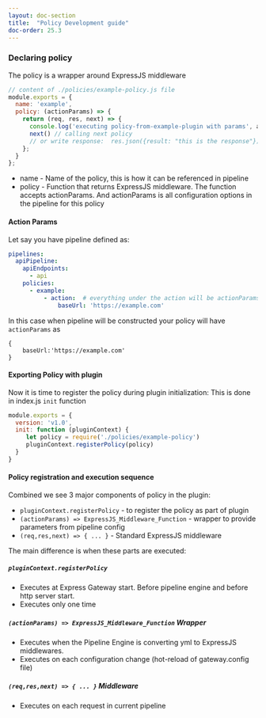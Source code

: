 ```yaml
---
layout: doc-section
title:  "Policy Development guide"
doc-order: 25.3
---
```


### Declaring policy 

The policy is a wrapper around ExpressJS middleware

```js
// content of ./policies/example-policy.js file
module.exports = {
  name: 'example',
  policy: (actionParams) => {
    return (req, res, next) => {
      console.log('executing policy-from-example-plugin with params', actionParams);
      next() // calling next policy
      // or write response:  res.json({result: "this is the response"})
    };
  }
};
```

- name - Name of the policy, this is how it can be referenced in pipeline
- policy - Function that returns ExpressJS middleware. The function accepts actionParams. And actionParams is all configuration options in the pipeline for this policy

#### Action Params
Let say you have pipeline defined as:
```yml
pipelines:
  apiPipeline:
    apiEndpoints:
      - api
    policies:
      - example:
          - action:  # everything under the action will be actionParams
              baseUrl: 'https://example.com'
```   
In this case when pipeline will be constructed your policy will have `actionParams` as 
```
{
    baseUrl:'https://example.com'
}
```
#### Exporting Policy with plugin
Now it is time to register the policy during plugin initialization: 
This is done in index.js `init` function
```js
module.exports = {
  version: 'v1.0',
  init: function (pluginContext) {
     let policy = require('./policies/example-policy') 
     pluginContext.registerPolicy(policy) 
  }
}
```
#### Policy registration and execution sequence  

Combined we see 3 major components of policy in the plugin:
- `pluginContext.registerPolicy` - to register the policy as part of plugin
- `(actionParams) => ExpressJS_Middleware_Function` - wrapper to provide parameters from pipeline config
- `(req,res,next) => { ... }` - Standard ExpressJS middleware

The main difference is when these parts are executed:

##### `pluginContext.registerPolicy`  
- Executes at Express Gateway start. Before pipeline engine and before http server start.
- Executes only one time  

##### `(actionParams) => ExpressJS_Middleware_Function` Wrapper  
- Executes when the Pipeline Engine is converting yml to ExpressJS middlewares. 
- Executes on each configuration change (hot-reload of gateway.config file)  

##### `(req,res,next) => { ... }` Middleware
- Executes on each request in current pipeline


 